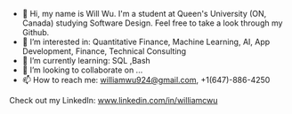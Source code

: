 - 👋 Hi, my name is Will Wu. I'm a student at Queen's University (ON, Canada) studying Software Design. Feel free to take a look through my Github.
- 👀 I’m interested in: Quantitative Finance, Machine Learning, AI, App Development, Finance, Technical Consulting
- 🌱 I’m currently learning: SQL ,Bash
- 💞️ I’m looking to collaborate on ...
- 📫 How to reach me: williamwu924@gmail.com, +1(647)-886-4250

Check out my LinkedIn: www.linkedin.com/in/williamcwu 

<!---
will24m/will24m is a ✨ special ✨ repository because its `README.md` (this file) appears on your GitHub profile.
You can click the Preview link to take a look at your changes.
--->
